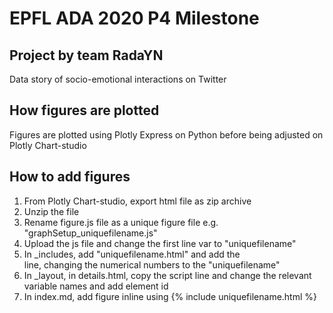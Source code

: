 # EPFL ADA 2020 P4 Milestone
## Project by team RadaYN
Data story of socio-emotional interactions on Twitter

## How figures are plotted
Figures are plotted using Plotly Express on Python before being adjusted on Plotly Chart-studio

## How to add figures
1. From Plotly Chart-studio, export html file as zip archive
2. Unzip the file
3. Rename figure.js file as a unique figure file e.g. "graphSetup_uniquefilename.js"
4. Upload the js file and change the first line var to "uniquefilename"
5. In _includes, add "uniquefilename.html" and add the <div id> line, changing the numerical numbers to the "uniquefilename"
6. In _layout, in details.html, copy the script line and change the relevant variable names and add element id
7. In index.md, add figure inline using {% include uniquefilename.html %}
